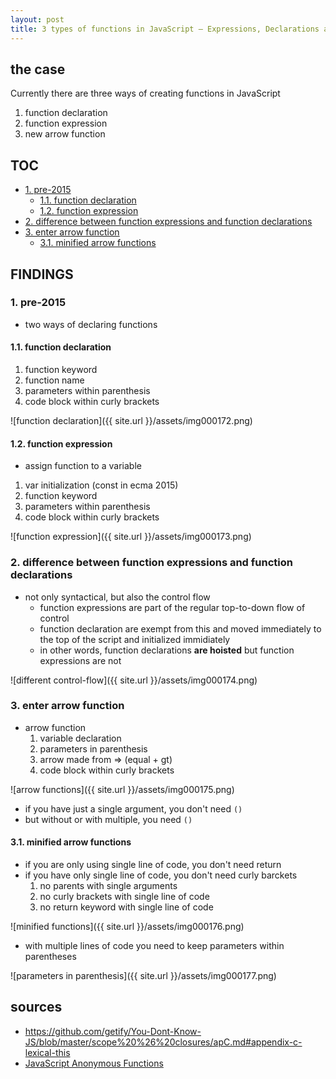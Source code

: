 ```yaml
---
layout: post
title: 3 types of functions in JavaScript — Expressions, Declarations and Arrows
---
```

## the case
Currently there are three ways of creating functions in JavaScript

1. function declaration
2. function expression
3. new arrow function

## TOC
<!-- TOC -->

- [1. pre-2015](#1-pre-2015)
    - [1.1. function declaration](#11-function-declaration)
    - [1.2. function expression](#12-function-expression)
- [2. difference between function expressions and function declarations](#2-difference-between-function-expressions-and-function-declarations)
- [3. enter arrow function](#3-enter-arrow-function)
    - [3.1. minified arrow functions](#31-minified-arrow-functions)

<!-- /TOC -->

## FINDINGS
### 1. pre-2015
* two ways of declaring functions

#### 1.1. function declaration
1. function keyword
2. function name
3. parameters within parenthesis
4. code block within curly brackets

![function declaration]({{ site.url }}/assets/img000172.png)

#### 1.2. function expression
* assign function to a variable

1. var initialization (const in ecma 2015)
2. function keyword
3. parameters within parenthesis
4. code block within curly brackets

![function expression]({{ site.url }}/assets/img000173.png)

### 2. difference between function expressions and function declarations
* not only syntactical, but also the control flow
    * function expressions are part of the regular top-to-down flow of control 
    * function declaration are exempt from this and moved immediately to the top of the script and initialized immidiately
    * in other words, function declarations **are hoisted** but function expressions are not

![different control-flow]({{ site.url }}/assets/img000174.png)

### 3. enter arrow function
* arrow function
    1. variable declaration
    2. parameters in parenthesis
    3. arrow made from => (equal + gt)
    4. code block within curly brackets

![arrow functions]({{ site.url }}/assets/img000175.png)

* if you have just a single argument, you don't need `()`
* but without or with multiple, you need `()` 

#### 3.1. minified arrow functions
* if you are only using single line of code, you don't need return 
* if you have only single line of code, you don't need curly barckets
    1. no parents with single arguments
    2. no curly brackets with single line of code
    3. no return keyword with single line of code			

![minified functions]({{ site.url }}/assets/img000176.png)

* with multiple lines of code you need to keep parameters within parentheses

![parameters in parenthesis]({{ site.url }}/assets/img000177.png)

## sources
* <https://github.com/getify/You-Dont-Know-JS/blob/master/scope%20%26%20closures/apC.md#appendix-c-lexical-this>
* [JavaScript Anonymous Functions](https://blog.scottlogic.com/2011/06/10/javascript-anonymous-functions.html)

